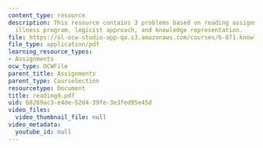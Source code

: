 ```yaml
---
content_type: resource
description: This resource contains 3 problems based on reading assignments on present
  illness program, logicist approach, and knowledge representation.
file: https://ol-ocw-studio-app-qa.s3.amazonaws.com/courses/6-871-knowledge-based-applications-systems-spring-2005/b8269ac3e4de52d439fe3e3fed95e45d_reading9.pdf
file_type: application/pdf
learning_resource_types:
- Assignments
ocw_type: OCWFile
parent_title: Assignments
parent_type: CourseSection
resourcetype: Document
title: reading9.pdf
uid: b8269ac3-e4de-52d4-39fe-3e3fed95e45d
video_files:
  video_thumbnail_file: null
video_metadata:
  youtube_id: null
---
```

